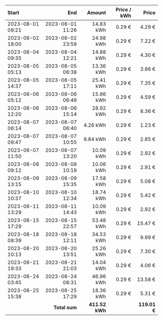 | Start            |              End |         Amount | Price / kWh |        Price |
| :--------------- | ---------------: | -------------: | ----------: | -----------: |
| 2023-08-01 09:21 | 2023-08-01 11:26 |      14.83 kWh |      0.29 € |       4.29 € |
| 2023-08-02 18:00 | 2023-08-02 23:59 |      24.98 kWh |      0.29 € |       7.22 € |
| 2023-08-04 09:35 | 2023-08-04 12:21 |      14.88 kWh |      0.29 € |       4.30 € |
| 2023-08-05 05:13 | 2023-08-05 06:38 |      13.36 kWh |      0.29 € |       3.86 € |
| 2023-08-05 14:37 | 2023-08-05 17:11 |      25.41 kWh |      0.29 € |       7.35 € |
| 2023-08-06 05:12 | 2023-08-06 06:49 |      15.86 kWh |      0.29 € |       4.59 € |
| 2023-08-06 12:20 | 2023-08-06 15:14 |      28.92 kWh |      0.29 € |       8.36 € |
| 2023-08-07 06:14 | 2023-08-07 06:40 |       4.26 kWh |      0.29 € |       1.23 € |
| 2023-08-07 09:47 | 2023-08-07 10:55 |       9.84 kWh |      0.29 € |       2.85 € |
| 2023-08-07 11:50 | 2023-08-07 13:20 |      10.09 kWh |      0.29 € |       2.92 € |
| 2023-08-08 09:12 | 2023-08-08 10:19 |      10.06 kWh |      0.29 € |       2.91 € |
| 2023-08-09 13:15 | 2023-08-09 15:35 |      17.58 kWh |      0.29 € |       5.08 € |
| 2023-08-10 10:37 | 2023-08-10 12:34 |      18.74 kWh |      0.29 € |       5.42 € |
| 2023-08-11 13:29 | 2023-08-11 14:43 |      10.09 kWh |      0.29 € |       2.92 € |
| 2023-08-15 17:29 | 2023-08-15 22:57 |      53.48 kWh |      0.29 € |      15.47 € |
| 2023-08-18 08:39 | 2023-08-18 12:11 |      34.53 kWh |      0.29 € |       9.99 € |
| 2023-08-20 10:13 | 2023-08-20 13:51 |      25.26 kWh |      0.29 € |       7.30 € |
| 2023-08-21 19:33 | 2023-08-21 21:03 |      14.04 kWh |      0.29 € |       4.06 € |
| 2023-08-24 03:45 | 2023-08-24 08:31 |      46.96 kWh |      0.29 € |      13.58 € |
| 2023-08-25 15:38 | 2023-08-25 17:29 |      18.36 kWh |      0.29 € |       5.31 € |
|                  |    **Total sum** | **411.52 kWh** |             | **119.01 €** |